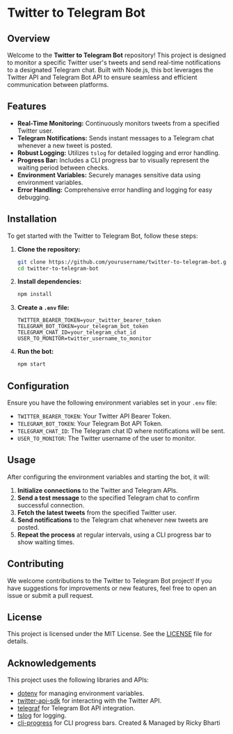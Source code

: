 # Twitter to Telegram Bot

## Overview

Welcome to the **Twitter to Telegram Bot** repository! This project is designed to monitor a specific Twitter user's tweets and send real-time notifications to a designated Telegram chat. Built with Node.js, this bot leverages the Twitter API and Telegram Bot API to ensure seamless and efficient communication between platforms.

## Features

- **Real-Time Monitoring:** Continuously monitors tweets from a specified Twitter user.
- **Telegram Notifications:** Sends instant messages to a Telegram chat whenever a new tweet is posted.
- **Robust Logging:** Utilizes `tslog` for detailed logging and error handling.
- **Progress Bar:** Includes a CLI progress bar to visually represent the waiting period between checks.
- **Environment Variables:** Securely manages sensitive data using environment variables.
- **Error Handling:** Comprehensive error handling and logging for easy debugging.

## Installation

To get started with the Twitter to Telegram Bot, follow these steps:

1. **Clone the repository:**
   ```bash
   git clone https://github.com/yourusername/twitter-to-telegram-bot.git
   cd twitter-to-telegram-bot
   ```

2. **Install dependencies:**
   ```bash
   npm install
   ```

3. **Create a `.env` file:**
   ```plaintext
   TWITTER_BEARER_TOKEN=your_twitter_bearer_token
   TELEGRAM_BOT_TOKEN=your_telegram_bot_token
   TELEGRAM_CHAT_ID=your_telegram_chat_id
   USER_TO_MONITOR=twitter_username_to_monitor
   ```

4. **Run the bot:**
   ```bash
   npm start
   ```

## Configuration

Ensure you have the following environment variables set in your `.env` file:

- `TWITTER_BEARER_TOKEN`: Your Twitter API Bearer Token.
- `TELEGRAM_BOT_TOKEN`: Your Telegram Bot API Token.
- `TELEGRAM_CHAT_ID`: The Telegram chat ID where notifications will be sent.
- `USER_TO_MONITOR`: The Twitter username of the user to monitor.

## Usage

After configuring the environment variables and starting the bot, it will:

1. **Initialize connections** to the Twitter and Telegram APIs.
2. **Send a test message** to the specified Telegram chat to confirm successful connection.
3. **Fetch the latest tweets** from the specified Twitter user.
4. **Send notifications** to the Telegram chat whenever new tweets are posted.
5. **Repeat the process** at regular intervals, using a CLI progress bar to show waiting times.

## Contributing

We welcome contributions to the Twitter to Telegram Bot project! If you have suggestions for improvements or new features, feel free to open an issue or submit a pull request.

## License

This project is licensed under the MIT License. See the [LICENSE](LICENSE) file for details.

## Acknowledgements

This project uses the following libraries and APIs:

- [dotenv](https://github.com/motdotla/dotenv) for managing environment variables.
- [twitter-api-sdk](https://github.com/twitterdev/twitter-api-java-sdk) for interacting with the Twitter API.
- [telegraf](https://github.com/telegraf/telegraf) for Telegram Bot API integration.
- [tslog](https://github.com/fullstack-build/tslog) for logging.
- [cli-progress](https://github.com/AndiDittrich/Node.CLI-Progress) for CLI progress bars.
Created & Managed by Ricky Bharti
